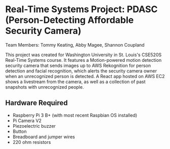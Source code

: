 # Real-Time Systems Project: PDASC (Person-Detecting Affordable Security Camera)
Team Members: Tommy Keating, Abby Magee, Shannon Coupland

This project was created for Washington University in St. Louis's CSE520S Real-Time Systems course. It features a Motion-powered motion detection security camera that sends images up to AWS Rekognition for person detection and facial recognition, which alerts the security camera owner when an unrecognized person is detected. A React app hosted on AWS EC2 shows a livestream from the camera, as well as a collection of past snapshots with unrecognized people.

## Hardware Required
* Raspberry Pi 3 B+ (with most recent Raspbian OS installed)
* Pi Camera V2
* Piezoelectric buzzer
* Button
* Breadboard and jumper wires
* 220 ohm resistors
